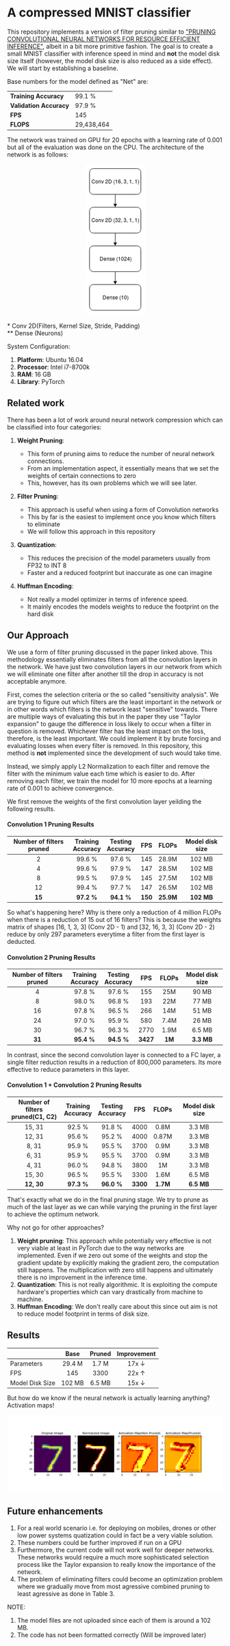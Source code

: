# A compressed MNIST classifier

This repository implements a version of filter pruning similar to ["PRUNING CONVOLUTIONAL NEURAL NETWORKS FOR RESOURCE EFFICIENT INFERENCE"](https://arxiv.org/pdf/1611.06440.pdf), albeit in a bit more primitive fashion. The goal is to create a small MNIST classifier with inference speed in mind and **not** the model disk size itself (however, the model disk size is also reduced as a side effect). We will start by establishing a baseline.

Base numbers for the model defined as "Net" are:

|  |  |
| ------------- | ------------- |
| **Training Accuracy**  | 99.1 %  |
| **Validation Accuracy**  | 97.9 %   |
| **FPS** | 145 |
| **FLOPS**| 29,438,464 |

The network was trained on GPU for 20 epochs with a learning rate of 0.001 but all of the evaluation was done on the CPU. The architecture of the network is as follows:

<p align="center">
    <img src="assets/network.png">
</p>

<p align="left">
* Conv 2D(Filters, Kernel Size, Stride, Padding) <br>
** Dense (Neurons)
</p>

System Configuration:

1. **Platform**: Ubuntu 16.04
2. **Processor**: Intel i7-8700k
3. **RAM**: 16 GB
4. **Library**: PyTorch


## Related work

There has been a lot of work around neural network compression which can be classified into four categories:

1. **Weight Pruning**: 
   * This form of pruning aims to reduce the number of neural network connections. 
   * From an implementation aspect, it essentially means that we set the weights of certain connections to zero
   * This, however, has its own problems which we will see later.

2. **Filter Pruning**:
   * This approach is useful when using a form of Convolution networks 
   * This by far is the easiest to implement once you know which filters to eliminate
   * We will follow this approach in this repository

3. **Quantization**:
   * This reduces the precision of the model parameters usually from FP32 to INT 8
   * Faster and a reduced footprint but inaccurate as one can imagine 

4. **Huffman Encoding**:
   * Not really a model optimizer in terms of inference speed. 
   * It mainly encodes the models weights to reduce the footprint on the hard disk


## Our Approach

We use a form of filter pruning discussed in the paper linked above. This methodology essentially eliminates filters from all the convolution layers in the network. We have just two convolution layers in our network from which we will eliminate one filter after another till the drop in accuracy is not acceptable anymore.

First, comes the selection criteria or the so called "sensitivity analysis". We are trying to figure out which filters are the least important in the network or in other words which filters is the network least "sensitive" towards. There are multiple ways of evaluating this but in the paper they use "Taylor expansion" to gauge the difference in loss likely to occur when a filter in question is removed. Whichever filter has the least impact on the loss, therefore, is the least important. We could implement it by brute forcing and evaluating losses when every filter is removed. In this repository, this method is **not** implemented since the development of such would take time.

Instead, we simply apply L2 Normalization to each filter and remove the filter with the minimum value each time which is easier to do. After removing each filter, we train the model for 10 more epochs at a learning rate of 0.001 to achieve convergence.

We first remove the weights of the first convolution layer yeilding the following results.


#### Convolution 1 Pruning Results 
| Number of filters pruned | Training <br> Accuracy | Testing <br> Accuracy | FPS | FLOPs | Model disk size | 
| :----------------------: | :------: | :-----: | :-: | :---: | :-------------: |
| 2 | 99.6 % | 97.6 % | 145 | 28.9M | 102 MB |
| 4 | 99.6 % | 97.9 % | 147 | 28.5M | 102 MB |
| 8 | 99.5 % | 97.9 % | 145 | 27.5M | 102 MB |
| 12 | 99.4 % | 97.7 % | 147 | 26.5M | 102 MB |
| **15** | **97.2 %** | **94.1 %** | **150** | **25.9M**  | **102 MB** |

So what's happening here? Why is there only a reduction of 4 million FLOPs when there is a reduction of 15 out of 16 filters? This is because the weights matrix of shapes [16, 1, 3, 3] (Conv 2D - 1) and [32, 16, 3, 3] (Conv 2D - 2) reduce by only 297 parameters everytime a filter from the first layer is deducted.

#### Convolution 2 Pruning Results
| Number of filters pruned | Training <br> Accuracy | Testing <br> Accuracy | FPS | FLOPs | Model disk size | 
| :----------------------: | :------: | :-----: | :-: | :---: | :-------------: |
| 4 | 97.8 % | 97.6 % | 155 | 25M | 90 MB |
| 8 | 98.0 % | 96.8 % | 193 | 22M | 77 MB |
| 16 | 97.8 % | 96.5 % | 266 | 14M | 51 MB |
| 24 | 97.0 % | 95.9 % | 580 | 7.4M | 26 MB |
| 30 | 96.7 % | 96.3 % | 2770 | 1.9M | 6.5 MB |
| **31** | **95.4 %** | **94.5 %** | **3427** | **1M** | **3.3 MB** |

In contrast, since the second convolution layer is connected to a FC layer, a single filter reduction results in a reduction of 800,000 parameters. Its more effective to reduce parameters in this layer.

#### Convolution 1 + Convolution 2 Pruning Results
| Number of filters <br>pruned(C1, C2) | Training <br> Accuracy | Testing <br> Accuracy   | FPS | FLOPs | Model disk size | 
| :----------------------: | :------: | :-----: | :-: | :---: | :-------------: |
| 15, 31 | 92.5 % | 91.8 % | 4000 | 0.8M | 3.3 MB |
| 12, 31 | 95.6 % | 95.2 % | 4000 | 0.87M | 3.3 MB |
| 8, 31 | 95.9 % | 95.5 % | 3700 | 0.9M | 3.3 MB |
| 6, 31 | 95.9 % | 95.5 % | 3700 | 0.9M | 3.3 MB |
| 4, 31 | 96.0 % | 94.8 % | 3800 | 1M | 3.3 MB |
| 15, 30 | 96.5 % | 95.5 % | 3300 | 1.6M | 6.5 MB |
| **12, 30** | **97.3 %** | **96.0 %** | **3300** | **1.7M** | **6.5 MB** |

That's exactly what we do in the final pruning stage. We try to prune as much of the last layer as we can while varying the pruning in the first layer to achieve the optimum network.

Why not go for other approaches?

1. **Weight pruning**: This approach while potentially very effective is not very viable at least in PyTorch due to the way networks are implemented. Even if we zero out some of the weights and stop the gradient update by explicitly making the gradient zero, the computation still happens. The multiplication with zero still happens and ultimately there is no improvement in the inference time.
2. **Quantization**: This is not really algorithmic. It is exploiting the compute hardware's properties which can vary drastically from machine to machine.
3. **Huffman Encoding**: We don't really care about this since out aim is not to reduce model footprint in terms of disk size.


## Results

| | Base | Pruned | Improvement |
|-| :--: | :----: | :---------: |
| Parameters | 29.4 M | 1.7 M | 17x &darr; |
| FPS | 145 | 3300 | 22x &uarr; |
| Model Disk Size | 102 MB | 6.5 MB | 15x &darr; |

But how do we know if the neural network is actually learning anything? Activation maps!

<p align="center">
    <img src="assets/activations.png">
</p>


## Future enhancements

1. For a real world scenario i.e. for deploying on mobiles, drones or other low power systems quatization could in fact be a very viable solution.
2. These numbers could be further improved if run on a GPU
3. Furthermore, the current code will not work well for deeper networks. These networks would require a much more sophisticated selection process like the Taylor expansion to really know the importance of the network.
4. The problem of eliminating filters could become an optimization problem where we gradually move from most agressive combined pruning to least agressive as done in Table 3.

NOTE: 

1. The model files are not uploaded since each of them is around a 102 MB.
2. The code has not been formatted correctly (Will be improved later)

